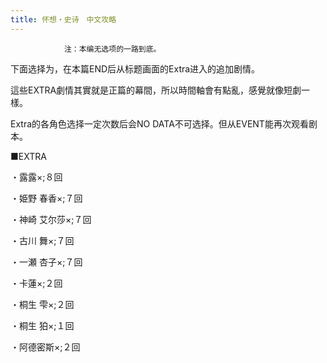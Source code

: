 ```yaml
---
title: 怀想・史诗　中文攻略
---
```


                注：本编无选项的一路到底。

下面选择为，在本篇END后从标题画面的Extra进入的追加剧情。

這些EXTRA劇情其實就是正篇的幕間，所以時間軸會有點亂，感覺就像短劇一樣。

Extra的各角色选择一定次数后会NO DATA不可选择。但从EVENT能再次观看剧本。



■EXTRA



・露露×;８回

・姫野 春香×;７回

・神崎 艾尔莎×;７回

・古川 舞×;７回

・一瀬 杏子×;７回

・卡蓮×;２回

・桐生 雫×;２回

・桐生 狛×;１回

・阿德密斯×;２回


              
